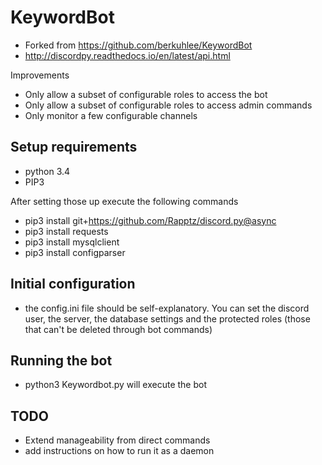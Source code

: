 # KeywordBot
* Forked from https://github.com/berkuhlee/KeywordBot
* http://discordpy.readthedocs.io/en/latest/api.html

Improvements
* Only allow a subset of configurable roles to access the bot
* Only allow a subset of configurable roles to access admin commands
* Only monitor a few configurable channels 


Setup requirements
------------------
- python 3.4
- PIP3

After setting those up execute the following commands
- pip3 install git+https://github.com/Rapptz/discord.py@async
- pip3 install requests
- pip3 install mysqlclient
- pip3 install configparser


Initial configuration
-------------
- the config.ini file should be self-explanatory. You can set the discord user, the server, the database settings and the protected roles (those that can't be deleted through bot commands) 
 
Running the bot
---------------
- python3 Keywordbot.py will execute the bot



TODO
-----
- Extend manageability from direct commands
- add instructions on how to run it as a daemon
